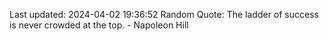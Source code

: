 Last updated: 2024-04-02 19:36:52
Random Quote: The ladder of success is never crowded at the top. - Napoleon Hill